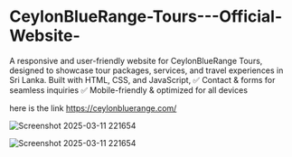 # CeylonBlueRange-Tours---Official-Website-
A responsive and user-friendly website for CeylonBlueRange Tours, designed to showcase tour packages, services, and travel experiences in Sri Lanka. Built with HTML, CSS, and JavaScript,  ✅ Contact &amp;  forms for seamless inquiries ✅ Mobile-friendly &amp; optimized for all devices

here is the link https://ceylonbluerange.com/

![Screenshot 2025-03-11 221654](https://github.com/user-attachments/assets/45303e24-14e2-42b9-a2be-10f530869fb5)

![Screenshot 2025-03-11 221654](https://github.com/user-attachments/assets/a35ed5c0-5b05-4e11-a47b-b7d8544007ae)
